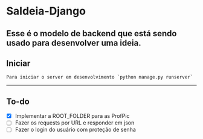 # SaIdeia-Django
Esse é o modelo de backend que está sendo usado para desenvolver uma ideia.
---
## Iniciar
    Para iniciar o server em desenvolvimento `python manage.py runserver`
---
## To-do
- [X] Implementar a ROOT\_FOLDER para as ProfPic
- [ ] Fazer os requests por URL e responder em json
- [ ] Fazer o login do usuário com proteção de senha
